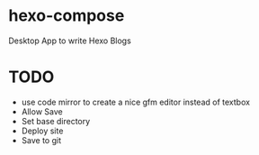 # hexo-compose
Desktop App to write Hexo Blogs

# TODO

- use code mirror to create a nice gfm editor instead of textbox
- Allow Save
- Set base directory
- Deploy site
- Save to git
